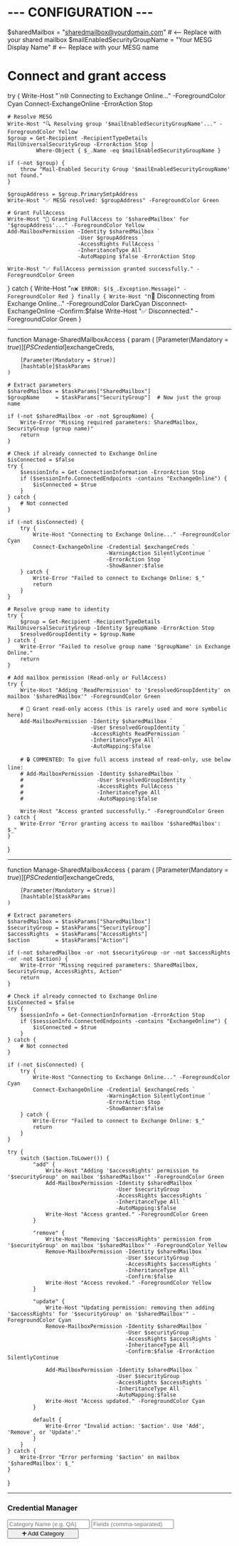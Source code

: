 
# --- CONFIGURATION ---
$sharedMailbox = "sharedmailbox@yourdomain.com"            # <-- Replace with your shared mailbox
$mailEnabledSecurityGroupName = "Your MESG Display Name"   # <-- Replace with your MESG name

# Connect and grant access
try {
    Write-Host "`n🌐 Connecting to Exchange Online..." -ForegroundColor Cyan
    Connect-ExchangeOnline -ErrorAction Stop

    # Resolve MESG
    Write-Host "🔍 Resolving group '$mailEnabledSecurityGroupName'..." -ForegroundColor Yellow
    $group = Get-Recipient -RecipientTypeDetails MailUniversalSecurityGroup -ErrorAction Stop |
             Where-Object { $_.Name -eq $mailEnabledSecurityGroupName }

    if (-not $group) {
        throw "Mail-Enabled Security Group '$mailEnabledSecurityGroupName' not found."
    }

    $groupAddress = $group.PrimarySmtpAddress
    Write-Host "✅ MESG resolved: $groupAddress" -ForegroundColor Green

    # Grant FullAccess
    Write-Host "🔐 Granting FullAccess to '$sharedMailbox' for '$groupAddress'..." -ForegroundColor Yellow
    Add-MailboxPermission -Identity $sharedMailbox `
                          -User $groupAddress `
                          -AccessRights FullAccess `
                          -InheritanceType All `
                          -AutoMapping $false -ErrorAction Stop

    Write-Host "✅ FullAccess permission granted successfully." -ForegroundColor Green
}
catch {
    Write-Host "`n❌ ERROR: $($_.Exception.Message)" -ForegroundColor Red
}
finally {
    Write-Host "`n🔌 Disconnecting from Exchange Online..." -ForegroundColor DarkCyan
    Disconnect-ExchangeOnline -Confirm:$false
    Write-Host "✅ Disconnected." -ForegroundColor Green
}

--------------------------------------------------------------
function Manage-SharedMailboxAccess {
    param (
        [Parameter(Mandatory = $true)]
        [PSCredential]$exchangeCreds,

        [Parameter(Mandatory = $true)]
        [hashtable]$taskParams
    )

    # Extract parameters
    $sharedMailbox = $taskParams["SharedMailbox"]
    $groupName     = $taskParams["SecurityGroup"]  # Now just the group name

    if (-not $sharedMailbox -or -not $groupName) {
        Write-Error "Missing required parameters: SharedMailbox, SecurityGroup (group name)"
        return
    }

    # Check if already connected to Exchange Online
    $isConnected = $false
    try {
        $sessionInfo = Get-ConnectionInformation -ErrorAction Stop
        if ($sessionInfo.ConnectedEndpoints -contains "ExchangeOnline") {
            $isConnected = $true
        }
    } catch {
        # Not connected
    }

    if (-not $isConnected) {
        try {
            Write-Host "Connecting to Exchange Online..." -ForegroundColor Cyan
            Connect-ExchangeOnline -Credential $exchangeCreds `
                                   -WarningAction SilentlyContinue `
                                   -ErrorAction Stop `
                                   -ShowBanner:$false
        } catch {
            Write-Error "Failed to connect to Exchange Online: $_"
            return
        }
    }

    # Resolve group name to identity
    try {
        $group = Get-Recipient -RecipientTypeDetails MailUniversalSecurityGroup -Identity $groupName -ErrorAction Stop
        $resolvedGroupIdentity = $group.Name
    } catch {
        Write-Error "Failed to resolve group name '$groupName' in Exchange Online."
        return
    }

    # Add mailbox permission (Read-only or FullAccess)
    try {
        Write-Host "Adding 'ReadPermission' to '$resolvedGroupIdentity' on mailbox '$sharedMailbox'" -ForegroundColor Green

        # 🔹 Grant read-only access (this is rarely used and more symbolic here)
        Add-MailboxPermission -Identity $sharedMailbox `
                              -User $resolvedGroupIdentity `
                              -AccessRights ReadPermission `
                              -InheritanceType All `
                              -AutoMapping:$false

        # 🔒 COMMENTED: To give full access instead of read-only, use below line:
        # Add-MailboxPermission -Identity $sharedMailbox `
        #                       -User $resolvedGroupIdentity `
        #                       -AccessRights FullAccess `
        #                       -InheritanceType All `
        #                       -AutoMapping:$false

        Write-Host "Access granted successfully." -ForegroundColor Green
    } catch {
        Write-Error "Error granting access to mailbox '$sharedMailbox': $_"
    }
}

----------------------------------------------------------------
function Manage-SharedMailboxAccess {
    param (
        [Parameter(Mandatory = $true)]
        [PSCredential]$exchangeCreds,

        [Parameter(Mandatory = $true)]
        [hashtable]$taskParams
    )

    # Extract parameters
    $sharedMailbox = $taskParams["SharedMailbox"]
    $securityGroup = $taskParams["SecurityGroup"]
    $accessRights  = $taskParams["AccessRights"]
    $action        = $taskParams["Action"]

    if (-not $sharedMailbox -or -not $securityGroup -or -not $accessRights -or -not $action) {
        Write-Error "Missing required parameters: SharedMailbox, SecurityGroup, AccessRights, Action"
        return
    }

    # Check if already connected to Exchange Online
    $isConnected = $false
    try {
        $sessionInfo = Get-ConnectionInformation -ErrorAction Stop
        if ($sessionInfo.ConnectedEndpoints -contains "ExchangeOnline") {
            $isConnected = $true
        }
    } catch {
        # Not connected
    }

    if (-not $isConnected) {
        try {
            Write-Host "Connecting to Exchange Online..." -ForegroundColor Cyan
            Connect-ExchangeOnline -Credential $exchangeCreds `
                                   -WarningAction SilentlyContinue `
                                   -ErrorAction Stop `
                                   -ShowBanner:$false
        } catch {
            Write-Error "Failed to connect to Exchange Online: $_"
            return
        }
    }

    try {
        switch ($action.ToLower()) {
            "add" {
                Write-Host "Adding '$accessRights' permission to '$securityGroup' on mailbox '$sharedMailbox'" -ForegroundColor Green
                Add-MailboxPermission -Identity $sharedMailbox `
                                      -User $securityGroup `
                                      -AccessRights $accessRights `
                                      -InheritanceType All `
                                      -AutoMapping:$false
                Write-Host "Access granted." -ForegroundColor Green
            }

            "remove" {
                Write-Host "Removing '$accessRights' permission from '$securityGroup' on mailbox '$sharedMailbox'" -ForegroundColor Yellow
                Remove-MailboxPermission -Identity $sharedMailbox `
                                         -User $securityGroup `
                                         -AccessRights $accessRights `
                                         -InheritanceType All `
                                         -Confirm:$false
                Write-Host "Access revoked." -ForegroundColor Yellow
            }

            "update" {
                Write-Host "Updating permission: removing then adding '$accessRights' for '$securityGroup' on '$sharedMailbox'" -ForegroundColor Cyan
                Remove-MailboxPermission -Identity $sharedMailbox `
                                         -User $securityGroup `
                                         -AccessRights $accessRights `
                                         -InheritanceType All `
                                         -Confirm:$false -ErrorAction SilentlyContinue

                Add-MailboxPermission -Identity $sharedMailbox `
                                      -User $securityGroup `
                                      -AccessRights $accessRights `
                                      -InheritanceType All `
                                      -AutoMapping:$false
                Write-Host "Access updated." -ForegroundColor Cyan
            }

            default {
                Write-Error "Invalid action: '$action'. Use 'Add', 'Remove', or 'Update'."
            }
        }
    } catch {
        Write-Error "Error performing '$action' on mailbox '$sharedMailbox': $_"
    }
}



----------------------------------------
<html lang="en">
<head>
  <meta charset="UTF-8" />
  <meta name="viewport" content="width=device-width, initial-scale=1.0"/>
  <title>Credential Manager</title>
  <link href="https://cdn.jsdelivr.net/npm/bootstrap@5.3.3/dist/css/bootstrap.min.css" rel="stylesheet" />
  <link href="https://cdn.jsdelivr.net/npm/bootstrap-icons@1.10.5/font/bootstrap-icons.css" rel="stylesheet" />
  <style>
    :root {
      --gap: 0.5rem;
      --bg: #f8f9fa;
      --bg-card: #fff;
      --br: 0.6rem;
    }

    body {
      background-color: var(--bg);
      font-family: 'Segoe UI', sans-serif;
      padding: 2rem;
    }

    .card {
      border-radius: var(--br);
      background-color: var(--bg-card);
      padding: 1rem;
      margin-bottom: 2rem;
      box-shadow: 0 0.5rem 1rem rgba(0,0,0,0.05);
    }

    .category-grid {
      display: grid;
      grid-auto-flow: row;
      row-gap: var(--gap);
    }

    .category-grid .header, .category-grid .row {
      display: grid;
      grid-auto-columns: 1fr;
      align-items: center;
      column-gap: var(--gap);
    }

    .category-grid .header {
      font-weight: bold;
    }

    .category-header {
      display: flex;
      justify-content: space-between;
      align-items: center;
      margin-bottom: 1rem;
    }

    .input-wrap {
      display: flex;
      align-items: center;
    }

    .input-wrap input {
      flex-grow: 1;
    }

    .input-wrap .btn {
      margin-left: 4px;
    }

    .row-action {
      display: flex;
      align-items: center;
      justify-content: flex-start;
    }

    .small-btn {
      padding: 0.25rem 0.5rem;
      font-size: 0.85rem;
    }

    @media (max-width: 768px) {
      .category-grid .header,
      .category-grid .row {
        display: block;
      }
    }
	.add-cat-btn{
	 min-width:160px;
	}
	
  </style>
</head>
<body>

<div class="container">
  <h3 class="mb-4 text-primary text-center">Credential Manager</h3>

  <div class="d-flex gap-2 mb-3">
    <input type="text" id="newCategoryInput" class="form-control" placeholder="Category Name (e.g. QA)" />
    <input type="text" id="newFieldsInput" class="form-control" placeholder="Fields (comma-separated)" />
    <button class="btn btn-outline-success add-cat-btn" onclick="addCategory()">➕ Add Category</button>
  </div>

  <div id="categoriesContainer"></div>

  <!--<h6 class="text-muted mt-4">🧾 Local Storage:</h6>
  <pre id="jsonOutput"></pre>-->
</div>

<script>
  let projectData = JSON.parse(localStorage.getItem("projectData")) || {};
  const container = document.getElementById("categoriesContainer");
  const jsonOutput = document.getElementById("jsonOutput");

  function saveData() {
    localStorage.setItem("projectData", JSON.stringify(projectData, null, 2));
    jsonOutput.textContent = JSON.stringify(projectData, null, 2);
  }

  function createRow(category, fields, data = {}) {
    const row = document.createElement("div");
    row.className = "row";
    row.style.gridTemplateColumns = `repeat(${fields.length + 1}, 1fr)`;

    fields.forEach(field => {
      const inputWrap = document.createElement("div");
      inputWrap.className = "input-wrap";

      const input = document.createElement("input");
      input.className = "form-control";
      input.placeholder = field;
      input.value = data[field] || "";
      input.setAttribute("data-field", field);
      input.addEventListener("input", () => updateCategoryData(category));
      if (field.toLowerCase() === "password") {
	   input.type = "password";
	  }
      inputWrap.appendChild(input);

      if (field.toLowerCase() === "url") {
        const openBtn = document.createElement("button");
        openBtn.className = "btn btn-outline-secondary small-btn";
        openBtn.title = "Open URL";
        openBtn.innerHTML = '<i class="bi bi-box-arrow-up-right"></i>';
        openBtn.onclick = () => {
          let val = input.value;
          if (!val.startsWith("http")) val = "https://" + val;
          window.open(val, "_blank");
        };
        inputWrap.appendChild(openBtn);
      }

      const copyBtn = document.createElement("button");
      copyBtn.className = "btn btn-outline-secondary small-btn";
      copyBtn.title = "Copy";
      copyBtn.innerHTML = '<i class="bi bi-clipboard"></i>';
      copyBtn.onclick = () => {
        navigator.clipboard.writeText(input.value).then(() => {
          copyBtn.innerHTML = '<i class="bi bi-clipboard-check text-success"></i>';
          setTimeout(() => copyBtn.innerHTML = '<i class="bi bi-clipboard"></i>', 1200);
        });
      };
      inputWrap.appendChild(copyBtn);

      row.appendChild(inputWrap);
    });

    const actionCol = document.createElement("div");
    actionCol.className = "row-action";
    const delBtn = document.createElement("button");
    delBtn.className = "btn btn-outline-danger small-btn";
    delBtn.innerHTML = '<i class="bi bi-trash"></i>';
    delBtn.title = "Delete Row";
    delBtn.onclick = () => {
      row.remove();
      updateCategoryData(category);
    };
    actionCol.appendChild(delBtn);
    row.appendChild(actionCol);

    return row;
  }

  function updateCategoryData(category) {
    const section = document.querySelector(`[data-category="${category}"]`);
    const fields = section.getAttribute("data-fields").split(",");
    const rows = section.querySelectorAll(".row:not(.header)");
    const result = [];

    rows.forEach(row => {
      const inputs = row.querySelectorAll("input");
      const obj = {};
      inputs.forEach(input => {
        const field = input.getAttribute("data-field");
        obj[field] = input.value;
      });
      result.push(obj);
    });

    projectData[category].data = result;
    saveData();
  }

  function renderCategory(category, fields, data = []) {
    const wrapper = document.createElement("div");
    wrapper.className = "card category-grid";
    wrapper.setAttribute("data-category", category);
    wrapper.setAttribute("data-fields", fields.join(","));

    const head = document.createElement("div");
    head.className = "category-header";
    head.innerHTML = `<h5>📁 ${category}</h5><button class="btn btn-sm btn-outline-danger" onclick="deleteCategory('${category}')">❌ Delete</button>`;
    wrapper.appendChild(head);

    const headerRow = document.createElement("div");
    headerRow.className = "header row";
    headerRow.style.gridTemplateColumns = `repeat(${fields.length + 1}, 1fr)`;

    fields.forEach(field => {
      const col = document.createElement("div");
      col.textContent = field.toUpperCase();
      headerRow.appendChild(col);
    });
    const actionLabel = document.createElement("div");
    actionLabel.textContent = "Actions";
    headerRow.appendChild(actionLabel);

    wrapper.appendChild(headerRow);

    data.forEach(entry => {
      wrapper.appendChild(createRow(category, fields, entry));
    });

    const addBtn = document.createElement("button");
    addBtn.className = "btn btn-outline-success w-100 mt-3";
    addBtn.textContent = "➕ Add Row";
    addBtn.onclick = () => {
      wrapper.insertBefore(createRow(category, fields), addBtn);
      updateCategoryData(category);
    };

    wrapper.appendChild(addBtn);
    container.appendChild(wrapper);
  }

  function deleteCategory(category) {
    if (confirm(`Delete category "${category}"?`)) {
      delete projectData[category];
      document.querySelector(`[data-category="${category}"]`).remove();
      saveData();
    }
  }

  function addCategory() {
    const name = document.getElementById("newCategoryInput").value.trim();
    const fields = document.getElementById("newFieldsInput").value.trim().split(',').map(f => f.trim()).filter(Boolean);

    if (!name || fields.length === 0) {
      alert("Please enter both category name and fields.");
      return;
    }

    if (projectData[name]) {
      alert("Category already exists.");
      return;
    }

    projectData[name] = { fields, data: [] };
    renderCategory(name, fields);
    saveData();

    document.getElementById("newCategoryInput").value = '';
    document.getElementById("newFieldsInput").value = '';
  }

  function init() {
    for (const category in projectData) {
      const { fields, data } = projectData[category];
      renderCategory(category, fields, data);
    }
    saveData();
  }

  init();
</script>

</body>
</html>
